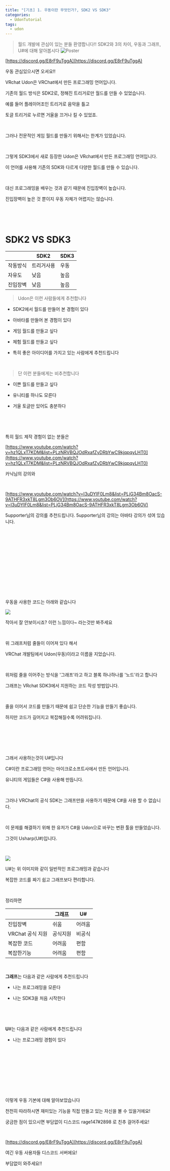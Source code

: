 ```yaml
---
title: "[기초] 1. 우동이란 무엇인가?, SDK2 VS SDK3"
categories:
  - UdonTutorial
tags:
  - udon
---
```





>월드 개발에 관심이 있는 분들 환영합니다!! SDK2와 3의 차이, 우동과 그래프, U#에 대해 알아봅시다
![Poster](../../_images/UdonTutorial/g1/1.png)



[https://discord.gg/E8rF9uTggA](https://discord.gg/E8rF9uTggA)​

  

우동 관심있으시면 오셔요!!
​



VRchat Udon은 VRChat에서 만든 프로그래밍 언어입니다.

기존의 월드 방식은 SDK2로, 정해진 트리거로만 월드를 만들 수 있었습니다.

예를 들어 플레이어조인 트리거로 음악을 틀고

토글 트리거로 누르면 거울을 끄거나 킬 수 있었죠.

​

그러나 전문적인 게임 월드를 만들기 위해서는 한계가 있었습니다.

​

그렇게 SDK3에서 새로 등장한 Udon은 VRchat에서 만든 프로그래밍 언어입니다.

이 언어를 사용해 기존의 SDK와 다르게 다양한 월드를 만들 수 있습니다.

​

대신 프로그래밍을 배우는 것과 같기 때문에 진입장벽이 높습니다.

진입장벽이 높은 것 뿐이지 우동 자체가 어렵지는 않습니다.

​

​

# **SDK2 VS SDK3**

 
|      	|SDK2		|SDK3	|
|-------|-----------|-------|
|작동방식	|트리거사용	|우동	|
|자유도  |낮음		|높음	|
|진입장벽	|낮음 		|높음	|






>Udon은 이런 사람들에게 추천합니다

- SDK2에서 월드를 만들어 본 경험이 있다

- 아바타를 만들어 본 경험이 있다

- 게임 월드를 만들고 싶다

- 체험 월드를 만들고 싶다

- 특히 좋은 아이디어를 가지고 있는 사람에게 추천드립니다

​

>단 이런 분들에게는 비추천합니다

- 이쁜 월드를 만들고 싶다

- 유니티를 하나도 모른다

- 거울 토글만 있어도 충분하다

​

​

특히 월드 제작 경험이 없는 분들은


[https://www.youtube.com/watch?v=hz1QLxT7KDM&list=PLzNRVBQJOdRxafZyDRbYwC9kjqpqyLHT0](https://www.youtube.com/watch?v=hz1QLxT7KDM&list=PLzNRVBQJOdRxafZyDRbYwC9kjqpqyLHT0)​

카닉님의 강의와

​

[https://www.youtube.com/watch?v=I3uDYIF0Lm8&list=PLjG34Bm8OacS-9ATHFR3xkT8Lgm3Ob6OV](https://www.youtube.com/watch?v=I3uDYIF0Lm8&list=PLjG34Bm8OacS-9ATHFR3xkT8Lgm3Ob6OV)​

5upporter님의 강의를 추천드립니다. 5upporter님의 강의는 아바타 강의가 섞여 있습니다.

​

​

​

​

​

​

​

우동을 사용한 코드는 아래와 같습니다



<img  src="https://github.com/rage147-OwO/rage147-OwO.github.io/blob/master/_images/1%EA%B0%95/2.png?raw=true">


작아서 잘 안보이시죠? 이런 느낌이다~ 라는것만 봐주세요

​

위 그래프처럼 줄들이 이어져 있다 해서

VRChat 개발팀에서 Udon(우동)이라고 이름을 지었습니다.

​

위처럼 줄을 이어주는 방식을 '그래프'라고 하고 블록 하나하나를 '노드'라고 합니다

그래프는 VRchat SDK3에서 지원하는 코드 작성 방법입니다.

​

줄을 이어서 코드를 만들기 때문에 쉽고 단순한 기능을 만들기 좋습니다.

하지만 코드가 길어지고 복잡해질수록 어려워집니다.

​

​

​

그래서 사용하는것이 U#입니다

C#이란 프로그래밍 언어는 마이크로소프트사에서 만든 언어입니다.

유니티의 게임들은 C#을 사용해 만듭니다.

​

그러나 VRChat의 공식 SDK는 그래프만을 사용하기 때문에 C#을 사용 할 수 없습니다.

​

이 문제를 해결하기 위해 한 유저가 C#을 Udon으로 바꾸는 변환 툴을 만들었습니다.

그것이 Usharp(U#)입니다.

​

<img  src="https://github.com/rage147-OwO/rage147-OwO.github.io/blob/master/_images/1%EA%B0%95/3.png?raw=true">

U#는 위 이미지와 같이 일반적인 프로그래밍과 같습니다

복잡한 코드를 짜기 쉽고 그래프보다 편리합니다.

​

정리하면

| |그래프 |U# |
|----------|-------|----------|
|진입장벽 |쉬움 |어려움
|VRChat 공식 지원 |공식지원 |비공식
|복잡한 코드 |어려움 |편함
|복잡한기능 |어려움 |편함

​

**그래프**는 다음과 같은 사람에게 추천드립니다

- 나는 프로그래밍을 모른다

- 나는 SDK3을 처음 시작한다

​

​

**U**#는 다음과 같은 사람에게 추천드립니다

- 나는 프로그래밍 경험이 있다

​

​

​

​

​

이렇게 우동 기본에 대해 알아보았습니다

천천히 따라하시면 재미있는 기능을 직접 만들고 있는 자신을 볼 수 있을거에요!

궁금한 점이 있으시면 부담없이 디스코드 rage147#2898 로 친추 걸어주세요!

​



[https://discord.gg/E8rF9uTggA](https://discord.gg/E8rF9uTggA)​

여긴 우동 사용자들 디스코드 서버에요!

부담없이 와주세요!!

​






